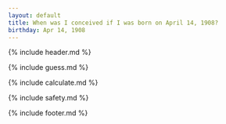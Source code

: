 ```yaml
---
layout: default
title: When was I conceived if I was born on April 14, 1908?
birthday: Apr 14, 1908
---
```


{% include header.md %}

{% include guess.md %}

{% include calculate.md %}

{% include safety.md %}

{% include footer.md %}



